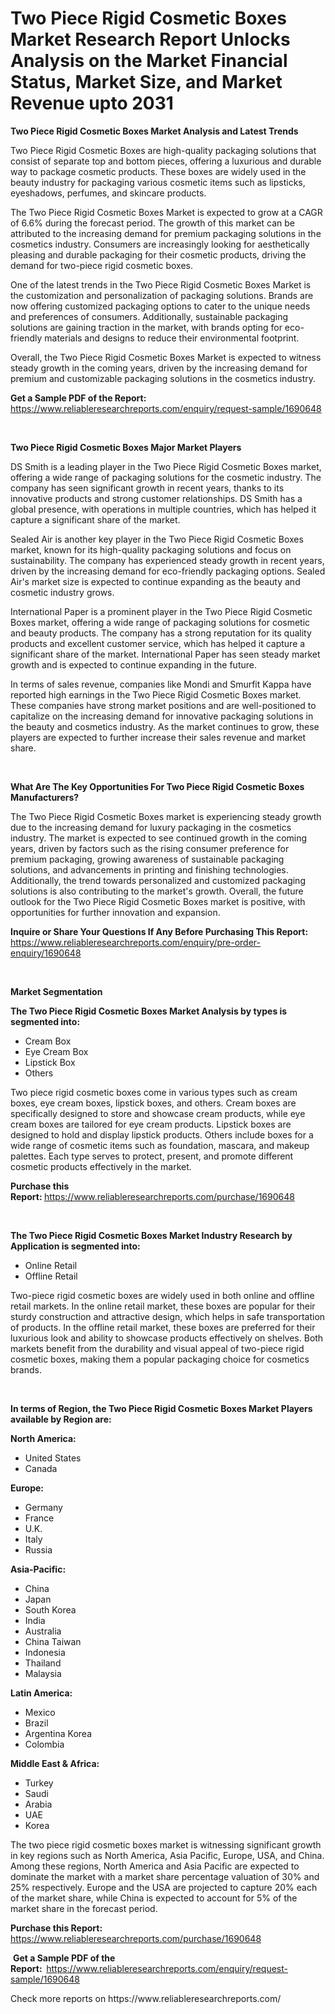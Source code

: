 <p><h1>Two Piece Rigid Cosmetic Boxes Market Research Report Unlocks Analysis on the Market Financial Status, Market Size, and Market Revenue upto 2031</h1></p><p><strong>Two Piece Rigid Cosmetic Boxes Market Analysis and Latest Trends</strong></p>
<p><p>Two Piece Rigid Cosmetic Boxes are high-quality packaging solutions that consist of separate top and bottom pieces, offering a luxurious and durable way to package cosmetic products. These boxes are widely used in the beauty industry for packaging various cosmetic items such as lipsticks, eyeshadows, perfumes, and skincare products.</p><p>The Two Piece Rigid Cosmetic Boxes Market is expected to grow at a CAGR of 6.6% during the forecast period. The growth of this market can be attributed to the increasing demand for premium packaging solutions in the cosmetics industry. Consumers are increasingly looking for aesthetically pleasing and durable packaging for their cosmetic products, driving the demand for two-piece rigid cosmetic boxes.</p><p>One of the latest trends in the Two Piece Rigid Cosmetic Boxes Market is the customization and personalization of packaging solutions. Brands are now offering customized packaging options to cater to the unique needs and preferences of consumers. Additionally, sustainable packaging solutions are gaining traction in the market, with brands opting for eco-friendly materials and designs to reduce their environmental footprint.</p><p>Overall, the Two Piece Rigid Cosmetic Boxes Market is expected to witness steady growth in the coming years, driven by the increasing demand for premium and customizable packaging solutions in the cosmetics industry.</p></p>
<p><strong>Get a Sample PDF of the Report:&nbsp;</strong> <a href="https://www.reliableresearchreports.com/enquiry/request-sample/1690648">https://www.reliableresearchreports.com/enquiry/request-sample/1690648</a></p>
<p>&nbsp;</p>
<p><strong>Two Piece Rigid Cosmetic Boxes Major Market Players</strong></p>
<p><p>DS Smith is a leading player in the Two Piece Rigid Cosmetic Boxes market, offering a wide range of packaging solutions for the cosmetic industry. The company has seen significant growth in recent years, thanks to its innovative products and strong customer relationships. DS Smith has a global presence, with operations in multiple countries, which has helped it capture a significant share of the market.</p><p>Sealed Air is another key player in the Two Piece Rigid Cosmetic Boxes market, known for its high-quality packaging solutions and focus on sustainability. The company has experienced steady growth in recent years, driven by the increasing demand for eco-friendly packaging options. Sealed Air's market size is expected to continue expanding as the beauty and cosmetic industry grows.</p><p>International Paper is a prominent player in the Two Piece Rigid Cosmetic Boxes market, offering a wide range of packaging solutions for cosmetic and beauty products. The company has a strong reputation for its quality products and excellent customer service, which has helped it capture a significant share of the market. International Paper has seen steady market growth and is expected to continue expanding in the future.</p><p>In terms of sales revenue, companies like Mondi and Smurfit Kappa have reported high earnings in the Two Piece Rigid Cosmetic Boxes market. These companies have strong market positions and are well-positioned to capitalize on the increasing demand for innovative packaging solutions in the beauty and cosmetics industry. As the market continues to grow, these players are expected to further increase their sales revenue and market share.</p></p>
<p>&nbsp;</p>
<p><strong>What Are The Key Opportunities For Two Piece Rigid Cosmetic Boxes Manufacturers?</strong></p>
<p><p>The Two Piece Rigid Cosmetic Boxes market is experiencing steady growth due to the increasing demand for luxury packaging in the cosmetics industry. The market is expected to see continued growth in the coming years, driven by factors such as the rising consumer preference for premium packaging, growing awareness of sustainable packaging solutions, and advancements in printing and finishing technologies. Additionally, the trend towards personalized and customized packaging solutions is also contributing to the market's growth. Overall, the future outlook for the Two Piece Rigid Cosmetic Boxes market is positive, with opportunities for further innovation and expansion.</p></p>
<p><strong>Inquire or Share Your Questions If Any Before Purchasing This Report:</strong> <a href="https://www.reliableresearchreports.com/enquiry/pre-order-enquiry/1690648">https://www.reliableresearchreports.com/enquiry/pre-order-enquiry/1690648</a></p>
<p>&nbsp;</p>
<p><strong>Market Segmentation</strong></p>
<p><strong>The Two Piece Rigid Cosmetic Boxes Market Analysis by types is segmented into:</strong></p>
<p><ul><li>Cream Box</li><li>Eye Cream Box</li><li>Lipstick Box</li><li>Others</li></ul></p>
<p><p>Two piece rigid cosmetic boxes come in various types such as cream boxes, eye cream boxes, lipstick boxes, and others. Cream boxes are specifically designed to store and showcase cream products, while eye cream boxes are tailored for eye cream products. Lipstick boxes are designed to hold and display lipstick products. Others include boxes for a wide range of cosmetic items such as foundation, mascara, and makeup palettes. Each type serves to protect, present, and promote different cosmetic products effectively in the market.</p></p>
<p><strong>Purchase this Report:&nbsp;</strong><a href="https://www.reliableresearchreports.com/purchase/1690648">https://www.reliableresearchreports.com/purchase/1690648</a></p>
<p>&nbsp;</p>
<p><strong>The Two Piece Rigid Cosmetic Boxes Market Industry Research by Application is segmented into:</strong></p>
<p><ul><li>Online Retail</li><li>Offline Retail</li></ul></p>
<p><p>Two-piece rigid cosmetic boxes are widely used in both online and offline retail markets. In the online retail market, these boxes are popular for their sturdy construction and attractive design, which helps in safe transportation of products. In the offline retail market, these boxes are preferred for their luxurious look and ability to showcase products effectively on shelves. Both markets benefit from the durability and visual appeal of two-piece rigid cosmetic boxes, making them a popular packaging choice for cosmetics brands.</p></p>
<p>&nbsp;</p>
<p><strong>In terms of Region, the Two Piece Rigid Cosmetic Boxes Market Players available by Region are:</strong></p>
<p>
    <p> <strong> North America: </strong>
        <ul>
            <li>United States</li>
            <li>Canada</li>
        </ul>
        </p> 
    <p> <strong> Europe: </strong>
        <ul>
            <li>Germany</li>
            <li>France</li>
            <li>U.K.</li>
            <li>Italy</li>
            <li>Russia</li>
        </ul>
        </p> 
    <p> <strong> Asia-Pacific: </strong>
        <ul>
            <li>China</li>
            <li>Japan</li>
            <li>South Korea</li>
            <li>India</li>
            <li>Australia</li>
            <li>China Taiwan</li>
            <li>Indonesia</li>
            <li>Thailand</li>
            <li>Malaysia</li>
        </ul>
        </p> 
    <p> <strong> Latin America: </strong>
        <ul>
            <li>Mexico</li>
            <li>Brazil</li>
            <li>Argentina Korea</li>
            <li>Colombia</li>
        </ul>
        </p> 
    <p> <strong> Middle East & Africa: </strong>
        <ul>
            <li>Turkey</li>
            <li>Saudi</li>
            <li>Arabia</li>
            <li>UAE</li>
            <li>Korea</li>
        </ul>
    </p>
    </p>
<p><p>The two piece rigid cosmetic boxes market is witnessing significant growth in key regions such as North America, Asia Pacific, Europe, USA, and China. Among these regions, North America and Asia Pacific are expected to dominate the market with a market share percentage valuation of 30% and 25% respectively. Europe and the USA are projected to capture 20% each of the market share, while China is expected to account for 5% of the market share in the forecast period.</p></p>
<p><strong>Purchase this Report: </strong><a href="https://www.reliableresearchreports.com/purchase/1690648">https://www.reliableresearchreports.com/purchase/1690648</a></p>
<p>&nbsp;<strong>Get a Sample PDF of the Report:&nbsp;&nbsp;</strong><a href="https://www.reliableresearchreports.com/enquiry/request-sample/1690648">https://www.reliableresearchreports.com/enquiry/request-sample/1690648</a></p>
<p><strong></strong></p>
<p>Check more reports on https://www.reliableresearchreports.com/</p>